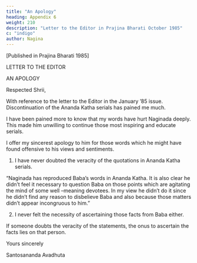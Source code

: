 ```yaml
---
title: "An Apology"
heading: Appendix 6
weight: 210
description: "Letter to the Editor in Prajina Bharati October 1985"
c: "indigo"
author: Nagina
---
```



[Published in Prajina Bharati 1985]

LETTER TO THE EDITOR

AN APOLOGY

Respected Shrii,

With reference to the letter to the Editor in the January ’85 issue. Discontinuation of the Ananda Katha serials has pained me much. 

I have been pained more to know that my words have hurt Naginada deeply. This made him unwilling to continue those most inspiring and educate serials.

<!-- I myself am an ardent lover and reader of Ananda Katha. Hence the discontinuation has proved a great personal loss to me. Ever since the serial began publication, I used to wait anxiously with curiosity and excitement for the next installment every month. 

Needless to speak of the agonies of thousand of devotees and enlightened readers who are since missing these soul-stirring serials. The value ofAnanda Katha is inestimable. 

I wish to convey to Nagina da, my venerable older brother and a great devotee of Baba. That I am extremely sorry for the remarks or comments that have hurt him.  -->

I offer my sincerest apology to him for those words which he might have found offensive to his views and sentiments. 

<!-- This has happened unintentionally, though. I cannot think even in imagination to hurt Nagina da, whom I do not know personally, yet treasure high regard for him for his historical contribution in immortalizing Baba’s glory.

I want to make certain points clear to allay misunderstanding and with them I close the chapter for good from my side. -->

1. I have never doubted the veracity of the quotations in Ananda Katha serials.

<!-- I unambiguously stated this in my letter published in Prajina Bharati in April 84 issue. The relevant portion is: -->

“Naginada has reproduced Baba’s words in Ananda Katha. It is also clear he didn’t feel it necessary to question Baba on those points which are agitating the mind of some well –meaning devotees. In my view he didn’t do it since he didn’t find any reason to disbelieve Baba and also because those matters didn’t appear incongruous to him.”

2. I never felt the necessity of ascertaining those facts from Baba either.

<!-- On my part I thought it a sheer waste of time of Baba. Why should the confidence of the author of Ananda Katha waver while reporting the truth? I think it is the sufficient point a solace and strength for him that he quotes Baba verbatim.  -->

If someone doubts the veracity of the statements, the onus to ascertain the facts lies on that person.

Yours sincerely

Santosananda Avadhuta
